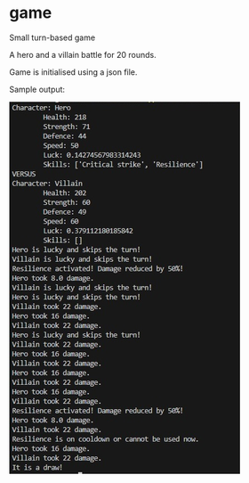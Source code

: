 # game
Small turn-based game

A hero and a villain battle for 20 rounds.

Game is initialised using a json file. 

Sample output:

![Getting Started](images/img.jpg)